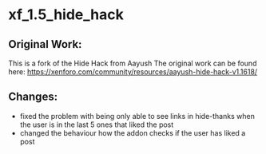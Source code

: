 # xf_1.5_hide_hack

## Original Work:
This is a fork of the Hide Hack from Aayush
The original work can be found here: https://xenforo.com/community/resources/aayush-hide-hack-v1.1618/

## Changes: 
- fixed the problem with being only able to see links in hide-thanks when the user is in the last 5 ones that liked the post
- changed the behaviour how the addon checks if the user has liked a post
